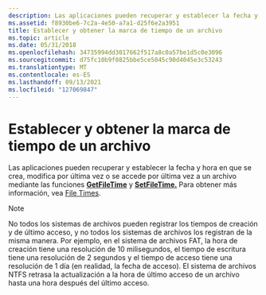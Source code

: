 ```yaml
---
description: Las aplicaciones pueden recuperar y establecer la fecha y hora en que se crea, modifica por última vez o se accede por última vez a un archivo mediante las funciones GetFileTime y SetFileTime.
ms.assetid: f8930be6-7c2a-4e50-a7a1-d25f6e2a3951
title: Establecer y obtener la marca de tiempo de un archivo
ms.topic: article
ms.date: 05/31/2018
ms.openlocfilehash: 34735994dd3017662f517a8c0a57be1d5c0e3096
ms.sourcegitcommit: d75fc10b9f0825bbe5ce5045c90d4045e3c53243
ms.translationtype: MT
ms.contentlocale: es-ES
ms.lasthandoff: 09/13/2021
ms.locfileid: "127069847"
---
```

# <a name="setting-and-getting-the-timestamp-of-a-file"></a>Establecer y obtener la marca de tiempo de un archivo

Las aplicaciones pueden recuperar y establecer la fecha y hora en que se crea, modifica por última vez o se accede por última vez a un archivo mediante las funciones [**GetFileTime**](/windows/desktop/api/fileapi/nf-fileapi-getfiletime) y [**SetFileTime.**](/windows/desktop/api/fileapi/nf-fileapi-setfiletime) Para obtener más información, vea [File Times](/windows/desktop/SysInfo/file-times).

> [!Note]  
> No todos los sistemas de archivos pueden registrar los tiempos de creación y de último acceso, y no todos los sistemas de archivos los registran de la misma manera. Por ejemplo, en el sistema de archivos FAT, la hora de creación tiene una resolución de 10 milisegundos, el tiempo de escritura tiene una resolución de 2 segundos y el tiempo de acceso tiene una resolución de 1 día (en realidad, la fecha de acceso). El sistema de archivos NTFS retrasa la actualización a la hora de último acceso de un archivo hasta una hora después del último acceso.

 

 

 

